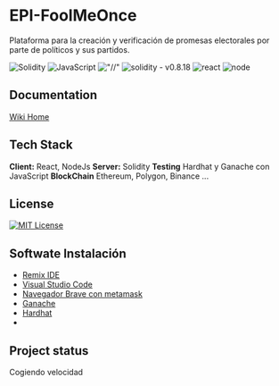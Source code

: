 # EPI-FoolMeOnce

<!-- ![FoolMeOnce](ipfs://bafybeihnzmk3fvfep45axsbs5pcch3xoavcvhevxtaydvi5s7gd4uejk3y/)

![FoolMeOnce](http://bafybeihnzmk3fvfep45axsbs5pcch3xoavcvhevxtaydvi5s7gd4uejk3y.ipfs.localhost:48084/) -->

Plataforma para la creación y verificación de promesas electorales por parte de políticos y sus partidos.

![Solidity](https://img.shields.io/badge/Solidity-%23363636.svg?style=for-the-badge&logo=solidity&logoColor=white) ![JavaScript](https://img.shields.io/badge/javascript-%23323330.svg?style=for-the-badge&logo=javascript&logoColor=%23F7DF1E) !["//"](https://img.shields.io/badge/Ethereum-3C3C3D?style=for-the-badge&logo=Ethereum&logoColor=White)
![solidity - v0.8.18](https://img.shields.io/static/v1?label=solidity&message=v0.8.18&color=5208F0&logo=solidity) ![react](https://badges.aleen42.com/src/react.svg) ![node](https://badges.aleen42.com/src/node.svg)

## Documentation

[Wiki Home](https://gitlab.com/HP-SCDS/Observatorio/2022-2023/foolmeonce/epi-foolmeonce/-/wikis/home)

## Tech Stack

**Client:** React, NodeJs
**Server:** Solidity
**Testing** Hardhat y Ganache con JavaScript
**BlockChain** Ethereum, Polygon, Binance ...

## License

[![MIT License](https://img.shields.io/badge/License-MIT-green.svg)](https://choosealicense.com/licenses/mit/)

## Softwate Instalación

- [Remix IDE](https://remix.ethereum.org/)
- [Visual Studio Code](https://code.visualstudio.com/)
- [Navegador Brave con metamask]()
- [Ganache]()
- [Hardhat]()
-

## Project status

Cogiendo velocidad
